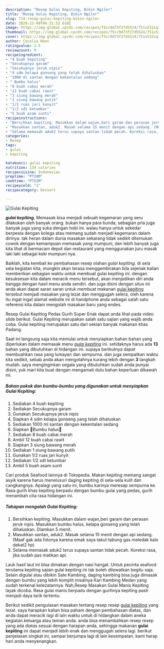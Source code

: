 ```yaml
---
description: "Resep Gulai Kepiting, Bikin Ngiler"
title: "Resep Gulai Kepiting, Bikin Ngiler"
slug: 724-resep-gulai-kepiting-bikin-ngiler
date: 2020-11-09T06:31:53.618Z
image: https://img-global.cpcdn.com/recipes/f5cc9d73f27d5524/751x532cq70/gulai-kepiting-foto-resep-utama.jpg
thumbnail: https://img-global.cpcdn.com/recipes/f5cc9d73f27d5524/751x532cq70/gulai-kepiting-foto-resep-utama.jpg
cover: https://img-global.cpcdn.com/recipes/f5cc9d73f27d5524/751x532cq70/gulai-kepiting-foto-resep-utama.jpg
author: Cecelia Mann
ratingvalue: 3.5
reviewcount: 9
recipeingredient:
- "4 buah kepiting"
- "Secukupnya garam"
- "Secukupnya jeruk nipis"
- "4 sdm kelapa gonseng yang telah dihaluskan"
- "1000 ml santan dengan kekentalan sedang"
- " Bumbu halus"
- "8 buah cabai merah"
- "12 buah cabai rawit"
- "3 siung bawang merah"
- "1 siung bawang putih"
- "1/2 ruas jari kunyit"
- "1/2 sdt ketumbar"
- "5 buah asam sunti"
recipeinstructions:
- "Bersihkan kepiting. Masukkan dalam wajan,beri garam dan perasan jeruk nipis. Masukkan bumbu halus, kelapa gonseng yang telah dihaluskan. Diamkan 5 menit."
- "Masukkan santan, aduk2. Masak selama 15 menit dengan api sedang. (Maaf gak ada fotonya karena emak saya takut tabung gas meledak kalo dekat2 hp)"
- "Selama memasak aduk2 terus supaya santan tidak pecah. Koreksi rasa, jika sudah pas matikan api."
categories:
- Resep
tags:
- gulai
- kepiting

katakunci: gulai kepiting 
nutrition: 134 calories
recipecuisine: Indonesian
preptime: "PT28M"
cooktime: "PT52M"
recipeyield: "1"
recipecategory: Dessert

---
```



![Gulai Kepiting](https://img-global.cpcdn.com/recipes/f5cc9d73f27d5524/751x532cq70/gulai-kepiting-foto-resep-utama.jpg)

<b><i>gulai kepiting</i></b>, Memasak bisa menjadi sebuah kegemaran yang seru dilakukan oleh banyak orang. bukan hanya para bunda, sebagian pria juga banyak juga yang suka dengan hobi ini. walau hanya untuk sekedar berpesta dengan kolega atau memang sudah menjadi kegemaran dalam dirinya. tak heran dalam dunia masakan sekarang tidak sedikit ditemukan cowok dengan kemampuan memasak yang mumpuni, dan lebih banyak juga kita lihat di bermacam depot dan restaurant yang menggunakan juru masak laki laki sebagai koki mumpuni nya.

Baiklah, kita kembali ke pembahasan resep olahan <i>gulai kepiting</i>. di sela sela kegiatan kita, mungkin akan terasa menggembirakan bila sejenak kalian memberikan sebagian waktu untuk membuat gulai kepiting ini. dengan kesuksesan kita dalam meracik menu tersebut, akan menjadikan diri anda bangga dengan hasil menu anda sendiri. dan juga disini dengan situs ini anda akan dapat saran saran untuk membuat makanan <u>gulai kepiting</u> tersebut menjadi masakan yang lezat dan menggugah selera, oleh karena itu ingat ingat alamat website ini di handphone anda sebagai salah satu referensi kita dalam mengolah masakan baru yang endes.

Resep Gulai Kepiting Pedas Gurih Super Enak dapat anda lihat pada video slide berikut. Gulai Kepiting merupakan salah satu sajian yang wajib anda coba. Gulai kepiting merupakan satu dari sekian banyak makanan khas Padang.


Saat ini langsung saja kita memulai untuk menyiapkan bahan bahan yang diperlukan dalam memasak menu <u><i>gulai kepiting</i></u> ini. setidaknya harus ada <b>13</b> bahan yang dibutuhkan di hidangan ini. supaya berikutnya dapat membuahkan rasa yang lumayan dan sempurna. dan juga sempatkan waktu kita sedikit, sebab anda akan mengolahnya kurang lebih dengan <b>3</b> langkah mudah. saya menginginkan segala yang dibutuhkan sudah anda punyai disini, yuk mari kita buat dengan mengamati dulu bahan keperluan dibawah ini.

<!--inarticleads1-->

##### Bahan pokok dan bumbu-bumbu yang digunakan untuk menyiapkan Gulai Kepiting:

1. Sediakan 4 buah kepiting
1. Sediakan Secukupnya garam
1. Gunakan Secukupnya jeruk nipis
1. Siapkan 4 sdm kelapa gonseng yang telah dihaluskan
1. Sediakan 1000 ml santan dengan kekentalan sedang
1. Siapkan  🌷Bumbu halus🌷
1. Sediakan 8 buah cabai merah
1. Ambil 12 buah cabai rawit
1. Siapkan 3 siung bawang merah
1. Sediakan 1 siung bawang putih
1. Gunakan 1/2 ruas jari kunyit
1. Sediakan 1/2 sdt ketumbar
1. Ambil 5 buah asam sunti


Cari produk Seafood lainnya di Tokopedia. Makan kepiting memang sangat asyik karena harus menelusuri daging kepiting di sela-sela kulit dan cangkangnya. Apalagi yang satu ini, bumbu karinya meresap sempurna ke. Rasa gurih khas kepiting berpadu dengan bumbu gulai yang pedas, gurih menambah cita rasa hidangan ini. 

<!--inarticleads2-->

##### Tahapan mengolah Gulai Kepiting:

1. Bersihkan kepiting. Masukkan dalam wajan,beri garam dan perasan jeruk nipis. Masukkan bumbu halus, kelapa gonseng yang telah dihaluskan. Diamkan 5 menit.
1. Masukkan santan, aduk2. Masak selama 15 menit dengan api sedang. (Maaf gak ada fotonya karena emak saya takut tabung gas meledak kalo dekat2 hp)
1. Selama memasak aduk2 terus supaya santan tidak pecah. Koreksi rasa, jika sudah pas matikan api.


Lauk hasil laut ini bisa dimakan dengan nasi hangat. Untuk pecinta seafood terutama kepiting sajian gulai kepiting ini tak boleh dilewatkan begitu saja. Selain digulai atau dibikin Sate Kambing, daging kambing bisa juga dimasak dengan bumbu yang lebih komplit misalnya Kari Kambing Medan yang sudah terkenal kelezatannya. Nah,Resep Masakan Gulai Manis Kepiting layak dicoba. Rasa gulai manis berpadu dengan gurihnya kepiting pasti menjadi daya tarik tertentu. 

Berikut sedikit pengulasan masakan tentang resep resep <u>gulai kepiting</u> yang lezat. saya harapkan kalian bisa paham dengan pembahasan diatas, dan anda dapat meracik lagi di lain waktu untuk di hidangkan dalam aneka kegiatan keluarga atau teman anda. anda bisa menambahkan resep resep yang ada diatas sesuai dengan harapan anda, sehingga makanan <b>gulai kepiting</b> ini dapat menjadi lebih enak dan menggugah selera lagi. berikut penjelasan singkat ini, sampai berjumpa lagi di lain kesempatan. kami harap hari anda menyenangkan.
